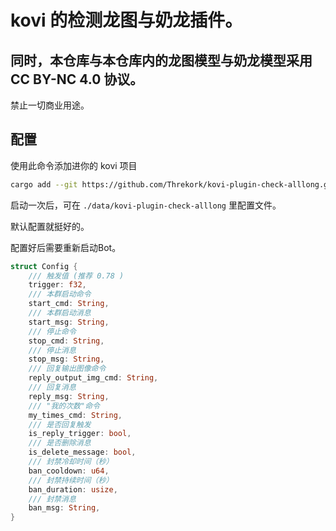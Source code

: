 # kovi 的检测龙图与奶龙插件。

## 同时，本仓库与本仓库内的龙图模型与奶龙模型采用 CC BY-NC 4.0 协议。

禁止一切商业用途。

## 配置

使用此命令添加进你的 kovi 项目

```bash
cargo add --git https://github.com/Threkork/kovi-plugin-check-alllong.git kovi-plugin-check-alllong
```

启动一次后，可在 `./data/kovi-plugin-check-alllong` 里配置文件。

默认配置就挺好的。

配置好后需要重新启动Bot。

``` rust
struct Config {
    /// 触发值 (推荐 0.78 )
    trigger: f32,
    /// 本群启动命令
    start_cmd: String,
    /// 本群启动消息
    start_msg: String,
    /// 停止命令
    stop_cmd: String,
    /// 停止消息
    stop_msg: String,
    /// 回复输出图像命令
    reply_output_img_cmd: String,
    /// 回复消息
    reply_msg: String,
    /// "我的次数"命令
    my_times_cmd: String,
    /// 是否回复触发
    is_reply_trigger: bool,
    /// 是否删除消息
    is_delete_message: bool,
    /// 封禁冷却时间（秒）
    ban_cooldown: u64,
    /// 封禁持续时间（秒）
    ban_duration: usize,
    /// 封禁消息
    ban_msg: String,
}
```